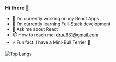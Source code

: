 ### Hi there 👋

- 🔭 I’m currently working on my React Apps
- 🌱 I’m currently learning Full-Stack development
- 💬 Ask me about React
- 📫 How to reach me: druu831@gmail.com
- ⚡ Fun fact: I have a Mini-Bull Terrier 🐶

[![Top Langs](https://github-readme-stats.vercel.app/api/top-langs/?username=andrewsanc)](https://github.com/andrewsanc/github-readme-stats)

<!--
**andrewsanc/andrewsanc** is a ✨ _special_ ✨ repository because its `README.md` (this file) appears on your GitHub profile.

Here are some ideas to get you started:

- 🔭 I’m currently working on ...
- 🌱 I’m currently learning ...
- 👯 I’m looking to collaborate on ...
- 🤔 I’m looking for help with ...
- 💬 Ask me about ...
- 📫 How to reach me: ...
- 😄 Pronouns: ...
- ⚡ Fun fact: ...
-->
